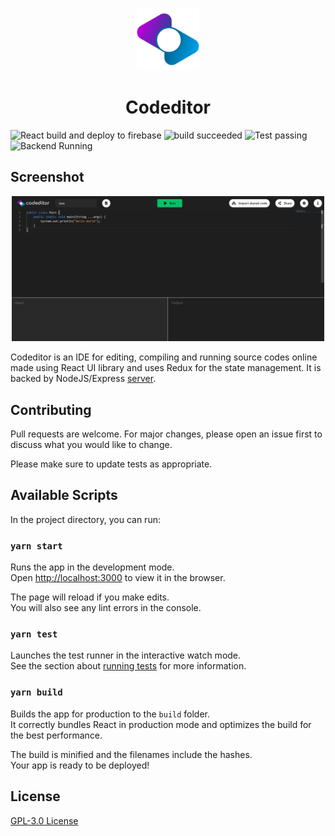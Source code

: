 <p align="center">
<img width="100" height="auto" src="./public/images/logo512.png">
</p>
<h1 align="center">Codeditor</h1>

![React build and deploy to firebase](https://github.com/souravrax/codeditor-front/workflows/React%20build%20and%20deploy%20to%20firebase/badge.svg?branch=master)
![build succeeded](https://img.shields.io/badge/build-succeeded-brightgreen.svg)
![Test passing](https://img.shields.io/badge/Tests-passing-brightgreen.svg)
![Backend Running](https://img.shields.io/badge/Backend-Running-brightgreen.svg)

## Screenshot

<p align="center">
<img width="500" height="auto" src="./src/assets/screenshot.png">
</p>

Codeditor is an IDE for editing, compiling and running source codes online made using React UI library and uses Redux for the state management. It is backed by NodeJS/Express [server](https://github.com/souravrax/codeditor-back).

## Contributing

Pull requests are welcome. For major changes, please open an issue first to discuss what you would like to change.

Please make sure to update tests as appropriate.

## Available Scripts

In the project directory, you can run:

### `yarn start`

Runs the app in the development mode.<br />
Open [http://localhost:3000](http://localhost:3000) to view it in the browser.

The page will reload if you make edits.<br />
You will also see any lint errors in the console.

### `yarn test`

Launches the test runner in the interactive watch mode.<br />
See the section about [running tests](https://facebook.github.io/create-react-app/docs/running-tests) for more information.

### `yarn build`

Builds the app for production to the `build` folder.<br />
It correctly bundles React in production mode and optimizes the build for the best performance.

The build is minified and the filenames include the hashes.<br />
Your app is ready to be deployed!

## License

[GPL-3.0 License](https://github.com/souravrax/codeditor-front/blob/master/LICENSE)
